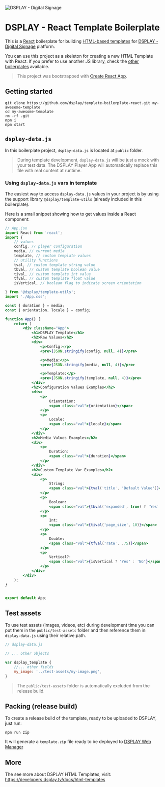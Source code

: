 ![DSPLAY - Digital Signage](https://developers.dsplay.tv/assets/images/dsplay-logo.png)

# DSPLAY - React Template Boilerplate

This is a [React](https://reactjs.org/) boilerplate for building [HTML-based templates](https://developers.dsplay.tv/docs/html-templates) for [DSPLAY - Digital Signage](https://dsplay.tv/) platform.

You can use this project as a skeleton for creating a new HTML Template with React. If you prefer to use another JS library, check the [other boilerplates](https://developers.dsplay.tv/docs/html-templates/boilerplates/) available.

> This project was bootstrapped with [Create React App](https://github.com/facebookincubator/create-react-app).

## Getting started

```
git clone https://github.com/dsplay/template-boilerplate-react.git my-awesome-template
cd my-awesome-template
rm -rf .git
npm i
npm start
```


## `dsplay-data.js`

In this boilerplate project, `dsplay-data.js` is located at `public` folder.

> During template development, `dsplay-data.js` will be just a mock with your test data. The DSPLAY Player App will automatically replace this file with real content at runtime.

### Using `dsplay-data.js` vars in template

The easiest way to access `dsplay-data.js` values in your project is by using the support library `@dsplay/template-utils` (already included in this boilerplate). 

Here is a small snippet showing how to get values inside a React component:

```jsx
// App.jsx
import React from 'react';
import {
    // values
    config, // player configuration
    media, // current media
    template, // custom template values
    // utility functions
    tval, // custom template string value
    tbval, // custom template boolean value
    tival, // custom template int value
    tfval, // custom template float value
    isVertical, // boolean flag to indicate screen orientation

} from '@dsplay/template-utils';
import './App.css';

const { duration } = media;
const { orientation, locale } = config;

function App() {
    return (
        <div className="App">
            <h1>DSPLAY Template</h1>
            <h2>Raw Values</h2>
            <div>
                <p>Config:</p>
                <pre>{JSON.stringify(config, null, 4)}</pre>

                <p>Media:</p>
                <pre>{JSON.stringify(media, null, 4)}</pre>

                <p>Template:</p>
                <pre>{JSON.stringify(template, null, 4)}</pre>
            </div>
            <h2>Configuration Values Examples</h2>
            <div>
                <p>
                    Orientation:
                    <span class="val">{orientation}</span>
                </p>
                <p>
                    Locale:
                    <span class="val">{locale}</span>
                </p>
            </div>
            <h2>Media Values Examples</h2>
            <div>
                <p>
                    Duration:
                    <span class="val">{duration}</span>
                </p>
            </div>
            <h2>Custom Template Var Examples</h2>
            <div>
                <p>
                    String:
                    <span class="val">{tval('title', 'Default Value')}</span>
                </p>
                <p>
                    Boolean:
                    <span class="val">{tbval('expanded', true) ? 'Yes' : 'No'}</span>
                </p>
                <p>
                    Int:
                    <span class="val">{tival('page_size', 10)}</span>
                </p>
                <p>
                    Double:
                    <span class="val">{tfval('rate', .75)}</span>
                </p>
                <p>
                    Vertical?:
                    <span class="val">{isVertical ? 'Yes' : 'No'}</span>
                </p>
            </div>
        </div>
    );
}


export default App;
```

## Test assets

To use test assets (images, videos, etc) during development time you can put them in the `public/test-assets` folder and then reference them in `dsplay-data.js` using their relative path.
```js
// dsplay-data.js

// ... other objects

var dsplay_template {
    //... other fields
    my_image: '../test-assets/my-image.png',
}
```

> The `public/test-assets` folder is automatically excluded from the release build.

## Packing (release build)

To create a release build of the template, ready to be uploaded to DSPLAY, just run:

```
npm run zip
```

It will generate a `template.zip` file ready to be deployed to [DSPLAY Web Manager](https://manager.dsplay.tv/template/create)

## More

The see more about DSPLAY HTML Templates, visit: https://developers.dsplay.tv/docs/html-templates